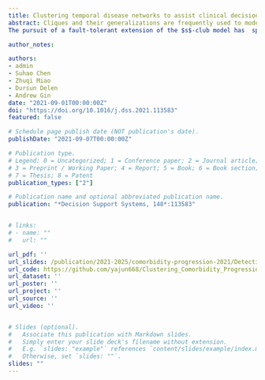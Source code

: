 ```yaml
---
title: Clustering temporal disease networks to assist clinical decision support systems in visual analytics of comorbidity progression
abstract: Cliques and their generalizations are frequently used to model ``tightly knit'' clusters in graphs and identifying such clusters is a popular technique used in graph-based data mining. One such model is the $s$-club, which is a vertex subset that induces a subgraph of diameter at most $s$. This model has found use in a variety of fields because  low-diameter clusters have practical significance  in many applications. As this property is not hereditary on vertex-induced subgraphs, the diameter of a subgraph could increase upon the removal of some vertices and  the subgraph could even become disconnected. For example, star graphs have  diameter  two but can be disconnected by removing the central vertex. 
The pursuit of a fault-tolerant extension of the $s$-club model has  spawned  two variants that we study in this article: robust $s$-clubs  and hereditary $s$-clubs. We analyze the complexity of the  verification and optimization problems associated with these variants. Then, we propose cut-like integer programming formulations for both variants whenever possible and investigate the separation complexity of the cut-like constraints.  We demonstrate through our extensive computational experiments that the algorithmic ideas we introduce  enable us to solve the problems to optimality on benchmark instances with several thousand vertices. This work lays the foundations for  effective mathematical programming approaches for finding  fault-tolerant $s$-clubs in large-scale networks.

author_notes:

authors:
- admin
- Suhao Chen
- Zhuqi Miao
- Dursun Delen
- Andrew Gin
date: "2021-09-01T00:00:00Z"
doi: "https://doi.org/10.1016/j.dss.2021.113583"
featured: false

# Schedule page publish date (NOT publication's date).
publishDate: "2021-09-07T00:00:00Z"

# Publication type.
# Legend: 0 = Uncategorized; 1 = Conference paper; 2 = Journal article;
# 3 = Preprint / Working Paper; 4 = Report; 5 = Book; 6 = Book section;
# 7 = Thesis; 8 = Patent
publication_types: ["2"]

# Publication name and optional abbreviated publication name.
publication: "*Decision Support Systems, 148*:113583"


# links:
# - name: ""
#   url: ""

url_pdf: ''
url_slides: /publication/2021-2025/comorbidity-progression-2021/Detecting-Comorbidity-Progression.pdf
url_code: https://github.com/yajun668/Clustering_Comorbidity_Progression
url_dataset: ''
url_poster: ''
url_project: ''
url_source: ''
url_video: ''


# Slides (optional).
#   Associate this publication with Markdown slides.
#   Simply enter your slide deck's filename without extension.
#   E.g. `slides: "example"` references `content/slides/example/index.md`.
#   Otherwise, set `slides: ""`.
slides: ""
---
```

